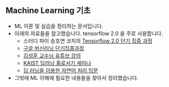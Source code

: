 ## Machine Learning 기초
* ML 이론 및 실습을 정리하는 문서입니다.
* 아래의 자료들을 참고했습니다. tensorflow 2.0 을 주로 사용합니다.
  * 스터디 파이 송호연 코치의 [Tensorflow 2.0 단기 집중 과정](https://studypie.co/ko/course/tensorflow_2_basic_focused_course)
  * [구글 머신러닝 단기집중과정](https://developers.google.com/machine-learning/crash-course/)
  * [김성훈 교수님 유튜브 강의](https://www.youtube.com/playlist?list=PLlMkM4tgfjnLSOjrEJN31gZATbcj_MpUm)
  * [KAIST 딥러닝 홀로서기 세미나](https://github.com/heartcored98/Standalone-DeepLearning)
  * [딥 러닝을 이용한 자연어 처리 입문](https://wikidocs.net/book/2155)
* 그밖에 ML 이해에 필요한 내용들을 찾아서 정리했습니다.

